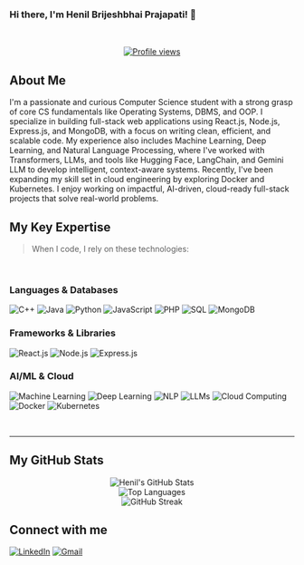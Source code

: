 ### Hi there, I'm Henil Brijeshbhai Prajapati! 👋
<br>

<p align="center">
  <a href="https://github.com/Henil-Prajapati">
    <img src="https://komarev.com/ghpvc/?username=Henil-Prajapati&color=blue&style=flat-square" alt="Profile views">
  </a>
</p>

## About Me
I'm a passionate and curious Computer Science student with a strong grasp of core CS fundamentals like Operating Systems, DBMS, and OOP. I specialize in building full-stack web applications using React.js, Node.js, Express.js, and MongoDB, with a focus on writing clean, efficient, and scalable code. My experience also includes Machine Learning, Deep Learning, and Natural Language Processing, where I've worked with Transformers, LLMs, and tools like Hugging Face, LangChain, and Gemini LLM to develop intelligent, context-aware systems. Recently, I've been expanding my skill set in cloud engineering by exploring Docker and Kubernetes. I enjoy working on impactful, AI-driven, cloud-ready full-stack projects that solve real-world problems.

## My Key Expertise
> When I code, I rely on these technologies:

<br>

### Languages & Databases
![C++](https://img.shields.io/badge/C%2B%2B-00599C?style=for-the-badge&logo=c%2B%2B&logoColor=white) 
![Java](https://img.shields.io/badge/Java-007396?style=for-the-badge&logo=java&logoColor=white) 
![Python](https://img.shields.io/badge/Python-3776AB?style=for-the-badge&logo=python&logoColor=white) 
![JavaScript](https://img.shields.io/badge/JavaScript-F7DF1E?style=for-the-badge&logo=javascript&logoColor=black) 
![PHP](https://img.shields.io/badge/PHP-777BB4?style=for-the-badge&logo=php&logoColor=white) 
![SQL](https://img.shields.io/badge/SQL-4479A1?style=for-the-badge&logo=mysql&logoColor=white) 
![MongoDB](https://img.shields.io/badge/MongoDB-47A248?style=for-the-badge&logo=mongodb&logoColor=white) 

### Frameworks & Libraries
![React.js](https://img.shields.io/badge/React-20232A?style=for-the-badge&logo=react&logoColor=61DAFB) 
![Node.js](https://img.shields.io/badge/Node.js-339933?style=for-the-badge&logo=node.js&logoColor=white) 
![Express.js](https://img.shields.io/badge/Express.js-000000?style=for-the-badge&logo=express&logoColor=white) 

### AI/ML & Cloud
![Machine Learning](https://img.shields.io/badge/Machine_Learning-FF5733?style=for-the-badge) 
![Deep Learning](https://img.shields.io/badge/Deep_Learning-5D3FD3?style=for-the-badge) 
![NLP](https://img.shields.io/badge/NLP-667BC2?style=for-the-badge) 
![LLMs](https://img.shields.io/badge/LLMs-8A2BE2?style=for-the-badge) 
![Cloud Computing](https://img.shields.io/badge/Cloud_Computing-F08080?style=for-the-badge) 
![Docker](https://img.shields.io/badge/Docker-2496ED?style=for-the-badge&logo=docker&logoColor=white) 
![Kubernetes](https://img.shields.io/badge/Kubernetes-326CE5?style=for-the-badge&logo=kubernetes&logoColor=white) 

<br>

---

## My GitHub Stats

<p align="center">
  <img src="https://github-readme-stats.vercel.app/api?username=Henil-Prajapati&show_icons=true&theme=dark" alt="Henil's GitHub Stats"/>
  <br>
  <img src="https://github-readme-stats.vercel.app/api/top-langs/?username=Henil-Prajapati&layout=compact&theme=dark" alt="Top Languages"/>
  <br>
  <img src="https://github-readme-streak-stats.herokuapp.com/?user=Henil-Prajapati&theme=dark" alt="GitHub Streak"/>
</p>

## Connect with me
[![LinkedIn](https://img.shields.io/badge/LinkedIn-0077B5?style=for-the-badge&logo=linkedin&logoColor=white)](https://www.linkedin.com/in/henil-prajapati14/) 
[![Gmail](https://img.shields.io/badge/Gmail-D14836?style=for-the-badge&logo=gmail&logoColor=white)](mailto:henilbprajapati2005@gmail.com)
